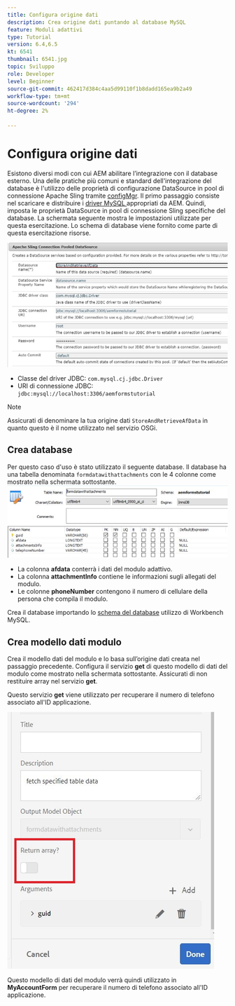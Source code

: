 ```yaml
---
title: Configura origine dati
description: Crea origine dati puntando al database MySQL
feature: Moduli adattivi
type: Tutorial
version: 6.4,6.5
kt: 6541
thumbnail: 6541.jpg
topic: Sviluppo
role: Developer
level: Beginner
source-git-commit: 462417d384c4aa5d99110f1b8dadd165ea9b2a49
workflow-type: tm+mt
source-wordcount: '294'
ht-degree: 2%

---
```



# Configura origine dati

Esistono diversi modi con cui AEM abilitare l’integrazione con il database esterno. Una delle pratiche più comuni e standard dell&#39;integrazione del database è l&#39;utilizzo delle proprietà di configurazione DataSource in pool di connessione Apache Sling tramite [configMgr](http://localhost:4502/system/console/configMgr).
Il primo passaggio consiste nel scaricare e distribuire i [driver MySQL ](https://mvnrepository.com/artifact/mysql/mysql-connector-java) appropriati da AEM.
Quindi, imposta le proprietà DataSource in pool di connessione Sling specifiche del database. La schermata seguente mostra le impostazioni utilizzate per questa esercitazione. Lo schema di database viene fornito come parte di questa esercitazione risorse.

![sorgente dati](assets/data-source.JPG)


* Classe del driver JDBC: `com.mysql.cj.jdbc.Driver`
* URI di connessione JDBC: `jdbc:mysql://localhost:3306/aemformstutorial`

>[!NOTE]
>Assicurati di denominare la tua origine dati `StoreAndRetrieveAfData` in quanto questo è il nome utilizzato nel servizio OSGi.


## Crea database


Per questo caso d&#39;uso è stato utilizzato il seguente database. Il database ha una tabella denominata `formdatawithattachments` con le 4 colonne come mostrato nella schermata sottostante.
![base dati](assets/table-schema.JPG)

* La colonna **afdata** conterrà i dati del modulo adattivo.
* La colonna **attachmentInfo** contiene le informazioni sugli allegati del modulo.
* Le colonne **phoneNumber** contengono il numero di cellulare della persona che compila il modulo.

Crea il database importando lo [schema del database](assets/data-base-schema.sql)
utilizzo di Workbench MySQL.

## Crea modello dati modulo

Crea il modello dati del modulo e lo basa sull’origine dati creata nel passaggio precedente.
Configura il servizio **get** di questo modello di dati del modulo come mostrato nella schermata sottostante.
Assicurati di non restituire array nel servizio **get**.

Questo servizio **get** viene utilizzato per recuperare il numero di telefono associato all&#39;ID applicazione.

![get-service](assets/get-service.JPG)

Questo modello di dati del modulo verrà quindi utilizzato in **MyAccountForm** per recuperare il numero di telefono associato all&#39;ID applicazione.
